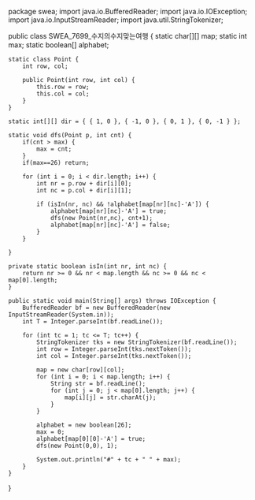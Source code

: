 package swea;
import java.io.BufferedReader;
import java.io.IOException;
import java.io.InputStreamReader;
import java.util.StringTokenizer;

public class SWEA_7699_수지의수지맞는여행 {
	static char[][] map;
	static int max;
	static boolean[] alphabet;

	static class Point {
		int row, col;

		public Point(int row, int col) {
			this.row = row;
			this.col = col;
		}
	}

	static int[][] dir = { { 1, 0 }, { -1, 0 }, { 0, 1 }, { 0, -1 } };
	
	static void dfs(Point p, int cnt) {
		if(cnt > max) {
			max = cnt;
		}
		if(max==26) return;
		
		for (int i = 0; i < dir.length; i++) {
			int nr = p.row + dir[i][0];
			int nc = p.col + dir[i][1];

			if (isIn(nr, nc) && !alphabet[map[nr][nc]-'A']) {
				alphabet[map[nr][nc]-'A'] = true;
				dfs(new Point(nr,nc), cnt+1);
				alphabet[map[nr][nc]-'A'] = false;
			}
		}

	}

	private static boolean isIn(int nr, int nc) {
		return nr >= 0 && nr < map.length && nc >= 0 && nc < map[0].length;
	}

	public static void main(String[] args) throws IOException {
		BufferedReader bf = new BufferedReader(new InputStreamReader(System.in));
		int T = Integer.parseInt(bf.readLine());

		for (int tc = 1; tc <= T; tc++) {
			StringTokenizer tks = new StringTokenizer(bf.readLine());
			int row = Integer.parseInt(tks.nextToken());
			int col = Integer.parseInt(tks.nextToken());

			map = new char[row][col];
			for (int i = 0; i < map.length; i++) {
				String str = bf.readLine();
				for (int j = 0; j < map[0].length; j++) {
					map[i][j] = str.charAt(j);
				}
			}

			alphabet = new boolean[26];
			max = 0;
			alphabet[map[0][0]-'A'] = true;
			dfs(new Point(0,0), 1);

			System.out.println("#" + tc + " " + max);
		}
	}
}
